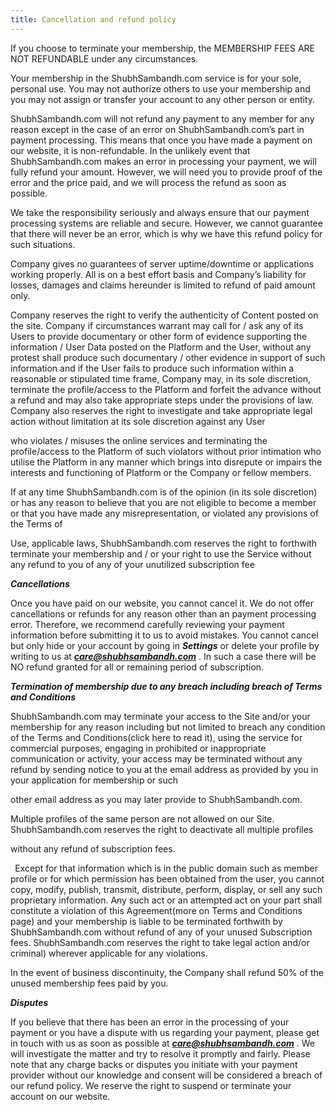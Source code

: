 ```yaml
---
title: Cancellation and refund policy
---
```


If you choose to terminate your membership, the MEMBERSHIP FEES ARE NOT REFUNDABLE under any circumstances.

Your membership in the ShubhSambandh.com service is for your sole, personal use. You may not authorize others to use your membership and you may not assign or transfer your account to any other person or entity.

ShubhSambandh.com will not refund any payment to any member for any reason except in the case of an error on ShubhSambandh.com’s part in payment processing. This means that once you have made a payment on our website, it is non-refundable. In the unlikely event that ShubhSambandh.com makes an error in processing your payment, we will fully refund your amount. However, we will need you to provide proof of the error and the price paid, and we will process the refund as soon as possible.

We take the responsibility seriously and always ensure that our payment processing systems are reliable and secure. However, we cannot guarantee that there will never be an error, which is why we have this refund policy for such situations.

Company gives no guarantees of server uptime/downtime or applications working properly. All is on a best effort basis and Company’s liability for losses, damages and claims hereunder is limited to refund of paid amount only.

Company reserves the right to verify the authenticity of Content posted on the site. Company if circumstances warrant may call for / ask any of its Users to provide documentary or other form of evidence supporting the information / User Data posted on the Platform and the User, without any protest shall produce such documentary / other evidence in support of such information and if the User fails to produce such information within a reasonable or stipulated time frame, Company may, in its sole discretion, terminate the profile/access to the Platform and forfeit the advance without a refund and may also take appropriate steps under the provisions of law. Company also reserves the right to investigate and take appropriate legal action without limitation at its sole discretion against any User 

who violates / misuses the online services and terminating the profile/access to the Platform of such violators without prior intimation who utilise the Platform in any manner which brings into disrepute or impairs the interests and functioning of Platform or the Company or fellow members.

If at any time ShubhSambandh.com is of the opinion (in its sole discretion) or has any reason to believe that you are not eligible to become a member or that you have made any misrepresentation, or violated any provisions of the Terms of 

Use, applicable laws, ShubhSambandh.com reserves the right to forthwith terminate your membership and / or your right to use the Service without any refund to you of any of your unutilized subscription fee

***Cancellations***

Once you have paid on our website, you cannot cancel it. We do not offer cancellations or refunds for any reason other than an payment processing error. Therefore, we recommend carefully reviewing your payment information before submitting it to us to avoid mistakes. You cannot cancel but only hide or your account by going in ***Settings***   or delete your profile by writing to us at ***care@shubhsambandh.com*** . In such a case there will be NO refund granted for all or remaining period of subscription.

***Termination of membership due to any breach including breach of Terms and Conditions***

ShubhSambandh.com may terminate your access to the Site and/or your membership for any reason including but not limited to breach any condition of the Terms and Conditions(click here to read it), using the service for commercial purposes, engaging in prohibited or inappropriate communication or activity, your access may be terminated without any refund by sending notice to you at the email address as provided by you in your application for membership or such 

other email address as you may later provide to ShubhSambandh.com.

Multiple profiles of the same person are not allowed on our Site. ShubhSambandh.com reserves the right to deactivate all multiple profiles

without any refund of subscription fees.

` `Except for that information which is in the public domain such as member profile or for which permission has been obtained from the user, you cannot copy, modify, publish, transmit, distribute, perform, display, or sell any such proprietary information. Any such act or an attempted act on your part shall constitute a violation of this Agreement(more on Terms and Conditions page) and your membership is liable to be terminated forthwith by ShubhSambandh.com without refund of any of your unused Subscription fees. ShubhSambandh.com reserves the right to take legal action and/or criminal) wherever applicable for any violations.

In the event of business discontinuity, the Company shall refund 50% of the unused membership fees paid by you.

***Disputes***

If you believe that there has been an error in the processing of your payment or you have a dispute with us regarding your payment, please get in touch with us as soon as possible at ***care@shubhsambandh.com*** . We will investigate the matter and try to resolve it promptly and fairly. Please note that any charge backs or disputes you initiate with your payment provider without our knowledge and consent will be considered a breach of our refund policy. We reserve the right to suspend or terminate your account on our website.
